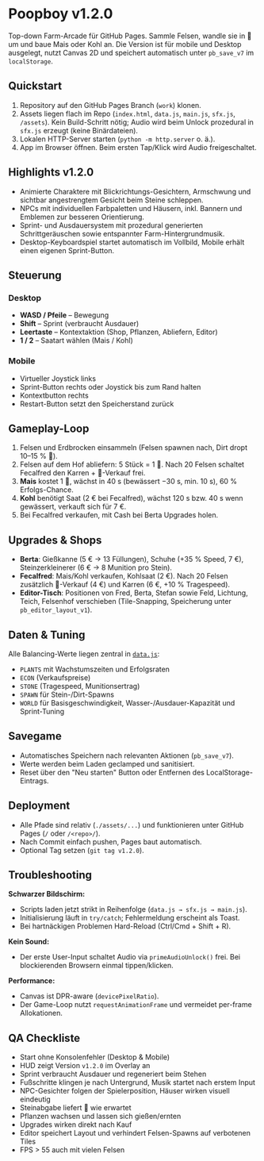 # Poopboy v1.2.0

Top-down Farm-Arcade für GitHub Pages. Sammle Felsen, wandle sie in 💩 um und baue Mais oder Kohl an. Die Version ist für mobile und Desktop ausgelegt, nutzt Canvas 2D und speichert automatisch unter `pb_save_v7` im `localStorage`.

## Quickstart

1. Repository auf den GitHub Pages Branch (`work`) klonen.
2. Assets liegen flach im Repo (`index.html`, `data.js`, `main.js`, `sfx.js`, `/assets`). Kein Build-Schritt nötig; Audio wird beim Unlock prozedural in `sfx.js` erzeugt (keine Binärdateien).
3. Lokalen HTTP-Server starten (`python -m http.server` o. ä.).
4. App im Browser öffnen. Beim ersten Tap/Klick wird Audio freigeschaltet.

## Highlights v1.2.0

- Animierte Charaktere mit Blickrichtungs-Gesichtern, Armschwung und sichtbar angestrengtem Gesicht beim Steine schleppen.
- NPCs mit individuellen Farbpaletten und Häusern, inkl. Bannern und Emblemen zur besseren Orientierung.
- Sprint- und Ausdauersystem mit prozedural generierten Schrittgeräuschen sowie entspannter Farm-Hintergrundmusik.
- Desktop-Keyboardspiel startet automatisch im Vollbild, Mobile erhält einen eigenen Sprint-Button.

## Steuerung

### Desktop
- **WASD / Pfeile** – Bewegung
- **Shift** – Sprint (verbraucht Ausdauer)
- **Leertaste** – Kontextaktion (Shop, Pflanzen, Abliefern, Editor)
- **1 / 2** – Saatart wählen (Mais / Kohl)

### Mobile
- Virtueller Joystick links
- Sprint-Button rechts oder Joystick bis zum Rand halten
- Kontextbutton rechts
- Restart-Button setzt den Speicherstand zurück

## Gameplay-Loop

1. Felsen und Erdbrocken einsammeln (Felsen spawnen nach, Dirt dropt 10–15 % 💩).
2. Felsen auf dem Hof abliefern: 5 Stück = 1 💩. Nach 20 Felsen schaltet Fecalfred den Karren + 💩-Verkauf frei.
3. **Mais** kostet 1 💩, wächst in 40 s (bewässert −30 s, min. 10 s), 60 % Erfolgs-Chance.
4. **Kohl** benötigt Saat (2 € bei Fecalfred), wächst 120 s bzw. 40 s wenn gewässert, verkauft sich für 7 €.
5. Bei Fecalfred verkaufen, mit Cash bei Berta Upgrades holen.

## Upgrades & Shops

- **Berta**: Gießkanne (5 € → 13 Füllungen), Schuhe (+35 % Speed, 7 €), Steinzerkleinerer (6 € → 8 Munition pro Stein).
- **Fecalfred**: Mais/Kohl verkaufen, Kohlsaat (2 €). Nach 20 Felsen zusätzlich 💩-Verkauf (4 €) und Karren (6 €, +10 % Tragespeed).
- **Editor-Tisch**: Positionen von Fred, Berta, Stefan sowie Feld, Lichtung, Teich, Felsenhof verschieben (Tile-Snapping, Speicherung unter `pb_editor_layout_v1`).

## Daten & Tuning

Alle Balancing-Werte liegen zentral in [`data.js`](data.js):
- `PLANTS` mit Wachstumszeiten und Erfolgsraten
- `ECON` (Verkaufspreise)
- `STONE` (Tragespeed, Munitionsertrag)
- `SPAWN` für Stein-/Dirt-Spawns
- `WORLD` für Basisgeschwindigkeit, Wasser-/Ausdauer-Kapazität und Sprint-Tuning

## Savegame

- Automatisches Speichern nach relevanten Aktionen (`pb_save_v7`).
- Werte werden beim Laden geclamped und sanitisiert.
- Reset über den "Neu starten" Button oder Entfernen des LocalStorage-Eintrags.

## Deployment

- Alle Pfade sind relativ (`./assets/...`) und funktionieren unter GitHub Pages (`/` oder `/<repo>/`).
- Nach Commit einfach pushen, Pages baut automatisch.
- Optional Tag setzen (`git tag v1.2.0`).

## Troubleshooting

**Schwarzer Bildschirm:**
- Scripts laden jetzt strikt in Reihenfolge (`data.js → sfx.js → main.js`).
- Initialisierung läuft in `try/catch`; Fehlermeldung erscheint als Toast.
- Bei hartnäckigen Problemen Hard-Reload (Ctrl/Cmd + Shift + R).

**Kein Sound:**
- Der erste User-Input schaltet Audio via `primeAudioUnlock()` frei. Bei blockierenden Browsern einmal tippen/klicken.

**Performance:**
- Canvas ist DPR-aware (`devicePixelRatio`).
- Der Game-Loop nutzt `requestAnimationFrame` und vermeidet per-frame Allokationen.

## QA Checkliste

- Start ohne Konsolenfehler (Desktop & Mobile)
- HUD zeigt Version `v1.2.0` im Overlay an
- Sprint verbraucht Ausdauer und regeneriert beim Stehen
- Fußschritte klingen je nach Untergrund, Musik startet nach erstem Input
- NPC-Gesichter folgen der Spielerposition, Häuser wirken visuell eindeutig
- Steinabgabe liefert 💩 wie erwartet
- Pflanzen wachsen und lassen sich gießen/ernten
- Upgrades wirken direkt nach Kauf
- Editor speichert Layout und verhindert Felsen-Spawns auf verbotenen Tiles
- FPS > 55 auch mit vielen Felsen
